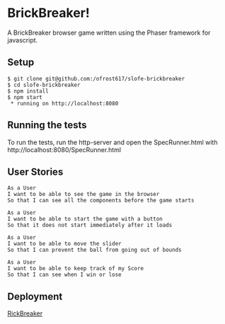 BrickBreaker!
============

A BrickBreaker browser game written using the Phaser framework for javascript.

Setup
-------
```
$ git clone git@github.com:/ofrost617/slofe-brickbreaker
$ cd slofe-brickbreaker
$ npm install
$ npm start
 * running on http://localhost:8080
```

Running the tests
---------

To run the tests, run the http-server and open the SpecRunner.html with http://localhost:8080/SpecRunner.html

User Stories
---------
```
As a User
I want to be able to see the game in the browser
So that I can see all the components before the game starts
```
```
As a User
I want to be able to start the game with a button
So that it does not start immediately after it loads
```
```
As a User
I want to be able to move the slider
So that I can prevent the ball from going out of bounds
```
```
As a User
I want to be able to keep track of my Score
So that I can see when I win or lose
```

Deployment
-----
[RickBreaker](https://brickandmorty.herokuapp.com/)
